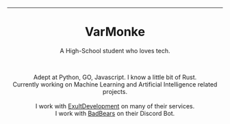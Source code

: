 <HR>
  <H1 align="center"> VarMonke </H1>
  <P align="center"> A High-School student who loves tech. </P>
  <BR>
  <P align="center"> Adept at Python, GO, Javascript. I know a little bit of Rust.<BR>Currently working on Machine Learning and Artificial Intelligence related projects.<BR><BR>
    I work with <A href="https://github.com/ExultDevelopment">ExultDevelopment</A> on many of their services.<BR>
    I work with <A href="https://www.badbears.io/">BadBears</A> on their Discord Bot.
    </P>
